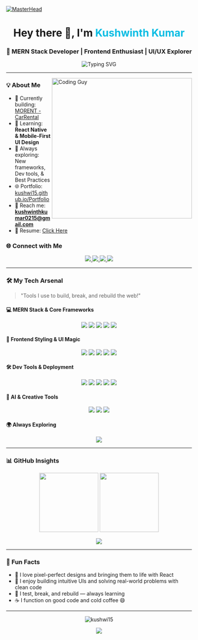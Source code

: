 <!-- Hero GIF Banner -->
[![MasterHead](https://user-images.githubusercontent.com/107936455/203690603-726e50ce-2cf6-4b62-82ee-d51ed9100f05.gif)](https://kushwi15.io)

<h1 align="center">Hey there 👋, I'm <span style="color:#0abde3">Kushwinth Kumar</span></h1>
<h3 align="center">🚀 MERN Stack Developer | Frontend Enthusiast | UI/UX Explorer</h3>

<p align="center">
  <img src="https://readme-typing-svg.herokuapp.com?font=Fira+Code&size=22&pause=1000&color=F7F7F7&background=1A1B27FF&center=true&vCenter=true&width=600&lines=Turning+Ideas+into+Interactive+Interfaces;Full-stack+Crafted+with+Care;Code.+Design.+Deploy." alt="Typing SVG" />
</p>

---

<img align="right" alt="Coding Guy" width="380" src="https://media.tenor.com/2uyENRmiUt0AAAAC/coding.gif" />


### 💡 About Me

- 🎯 Currently building: [MORENT - CarRental](https://github.com/kushwi15/morent-client)  
- 📱 Learning: **React Native & Mobile-First UI Design**  
- 🧠 Always exploring: New frameworks, Dev tools, & Best Practices  
- 🌐 Portfolio: [kushwi15.github.io/Portfolio](https://kushwi15.github.io/Portfolio)  
- 📧 Reach me: **kushwinthkumar0215@gmail.com**  
- 📝 Resume: [Click Here](https://kushwi15.github.io/Resume)  



### 🌐 Connect with Me

<p align="center">
  <a href="https://github.com/kushwi15" target="_blank">
    <img src="https://img.shields.io/badge/GitHub-181717?style=for-the-badge&logo=github&logoColor=white" />
  </a>
  <a href="https://linkedin.com/in/kushwinthkumar" target="_blank">
    <img src="https://img.shields.io/badge/LinkedIn-0A66C2?style=for-the-badge&logo=linkedin&logoColor=white" />
  </a>
  <a href="mailto:kushwinthkumar0215@gmail.com">
    <img src="https://img.shields.io/badge/Gmail-D14836?style=for-the-badge&logo=gmail&logoColor=white" />
  </a>
  <a href="https://instagram.com/k_u_s_h_w_i" target="_blank">
    <img src="https://img.shields.io/badge/Instagram-E4405F?style=for-the-badge&logo=instagram&logoColor=white" />
  </a>
</p>


---

### 🛠️ My Tech Arsenal  
> "Tools I use to build, break, and rebuild the web!"

#### 💻 MERN Stack & Core Frameworks
<p align="center">
  <img src="https://img.shields.io/badge/MongoDB-4EA94B?style=for-the-badge&logo=mongodb&logoColor=white"/>
  <img src="https://img.shields.io/badge/Express.js-000?style=for-the-badge&logo=express&logoColor=white"/>
  <img src="https://img.shields.io/badge/React.js-20232A?style=for-the-badge&logo=react&logoColor=61DAFB"/>
  <img src="https://img.shields.io/badge/Node.js-339933?style=for-the-badge&logo=node.js&logoColor=white"/>
  <img src="https://img.shields.io/badge/React_Native-20232A?style=for-the-badge&logo=react&logoColor=61DAFB"/>
</p>

#### 🎨 Frontend Styling & UI Magic
<p align="center">
  <img src="https://img.shields.io/badge/HTML5-E44D26?style=for-the-badge&logo=html5&logoColor=white"/>
  <img src="https://img.shields.io/badge/CSS3-1572B6?style=for-the-badge&logo=css3&logoColor=white"/>
    <img src="https://img.shields.io/badge/Bootstrap-6f42c1?style=for-the-badge&logo=bootstrap&logoColor=white"/>
  <img src="https://img.shields.io/badge/JavaScript-FFD700?style=for-the-badge&logo=javascript&logoColor=black"/>
  <img src="https://img.shields.io/badge/TypeScript-20232A?style=for-the-badge&logo=typescript&logoColor=3178C6"/>
</p>


#### 🛠️ Dev Tools & Deployment
<p align="center">
  <img src="https://img.shields.io/badge/Vercel-000?style=for-the-badge&logo=vercel&logoColor=white"/>
  <img src="https://img.shields.io/badge/Render-46E3B7?style=for-the-badge&logo=render&logoColor=white"/>
  <img src="https://img.shields.io/badge/Netlify-00C7B7?style=for-the-badge&logo=netlify&logoColor=white"/>
  <img src="https://img.shields.io/badge/Postman-FF6C37?style=for-the-badge&logo=postman&logoColor=white"/>
  <img src="https://img.shields.io/badge/VSCode-007ACC?style=for-the-badge&logo=visual-studio-code&logoColor=white"/>
</p>

#### 🧠 AI & Creative Tools
<p align="center">
  <img src="https://img.shields.io/badge/ChatGPT-10A37F?style=for-the-badge&logo=openai&logoColor=white"/>
  <img src="https://img.shields.io/badge/Figma-000?style=for-the-badge&logo=figma&logoColor=white"/>
  <img src="https://img.shields.io/badge/Canva-00C4CC?style=for-the-badge&logo=canva&logoColor=white"/>
</p>

#### 🌍 Always Exploring
<p align="center">
  <img src="https://img.shields.io/badge/Git-GitHub-181717?style=for-the-badge&logo=github&logoColor=white"/>
</p>

---

### 📊 GitHub Insights

<div align="center">
  <img src="https://github-readme-stats.vercel.app/api?username=kushwi15&show_icons=true&theme=radical" height="160px"/>
  <img src="https://github-readme-stats.vercel.app/api/top-langs/?username=kushwi15&layout=compact&theme=radical" height="160px"/>
</div>

<p align="center">
  <img src="https://github-readme-streak-stats.herokuapp.com/?user=kushwi15&theme=radical" />
</p>

---

### 🎯 Fun Facts

- 🧩 I love pixel-perfect designs and bringing them to life with React  
- 💬 I enjoy building intuitive UIs and solving real-world problems with clean code  
- 🧪 I test, break, and rebuild — always learning  
- ☕ I function on good code and cold coffee 😄  

---

<p align="center">
  <img src="https://komarev.com/ghpvc/?username=kushwi15&label=Profile%20Views&color=blueviolet&style=flat-square" alt="kushwi15" />
</p>

<p align="center">
  <a href="https://github.com/kushwi15?tab=repositories">
    <img src="https://img.shields.io/badge/Explore%20My%20Projects-%F0%9F%92%BB-blue?style=for-the-badge" />
  </a>
</p>
